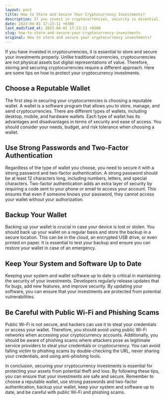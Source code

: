 ```yaml
---
layout: post
title: How to Store and Secure Your Cryptocurrency Investments?
description: If you invest in cryptocurrencies, security is essential. Learn how to store and secure your crypto investments with these tips.
date: 2023-04-01 17:23:11 +0300
last_modified_at: 2023-04-01 17:23:11 +0300
slug: how-to-store-and-secure-your-cryptocurrency-investments
original: How to store and secure your cryptocurrency investments?
---
```

If you have invested in cryptocurrencies, it is essential to store and secure your investments properly. Unlike traditional currencies, cryptocurrencies are not physical assets but digital representations of value. Therefore, storing and securing cryptocurrencies require a different approach. Here are some tips on how to protect your cryptocurrency investments.

## Choose a Reputable Wallet

The first step in securing your cryptocurrencies is choosing a reputable wallet. A wallet is a software program that allows you to store, manage, and send cryptocurrencies. There are different types of wallets, including desktop, mobile, and hardware wallets. Each type of wallet has its advantages and disadvantages in terms of security and ease of access. You should consider your needs, budget, and risk tolerance when choosing a wallet.

## Use Strong Passwords and Two-Factor Authentication

Regardless of the type of wallet you choose, you need to secure it with a strong password and two-factor authentication. A strong password should be at least 12 characters long, including numbers, letters, and special characters. Two-factor authentication adds an extra layer of security by requiring a code sent to your phone or email to access your account. This ensures that even if someone knows your password, they cannot access your wallet without your authorization.

## Backup Your Wallet

Backing up your wallet is crucial in case your device is lost or stolen. You should back up your wallet on a regular basis and store the backup in a secure location. This can be in the cloud, an encrypted USB drive, or even printed on paper. It is essential to test your backup and ensure you can restore your wallet in case of an emergency.

## Keep Your System and Software Up to Date

Keeping your system and wallet software up to date is critical in maintaining the security of your investments. Developers regularly release updates that fix bugs, add new features, and improve security. By updating your software, you can ensure that your investments are protected from potential vulnerabilities.

## Be Careful with Public Wi-Fi and Phishing Scams

Public Wi-Fi is not secure, and hackers can use it to steal your credentials or access your wallet. Therefore, you should avoid using public Wi-Fi networks when accessing your cryptocurrency accounts. Additionally, you should be aware of phishing scams where attackers pose as legitimate service providers to steal your credentials or cryptocurrency. You can avoid falling victim to phishing scams by double-checking the URL, never sharing your credentials, and using anti-phishing tools.

In conclusion, securing your cryptocurrency investments is essential for protecting your assets from potential theft and loss. By following these tips, you can ensure that your investments are safe and secure. Remember to choose a reputable wallet, use strong passwords and two-factor authentication, backup your wallet, keep your system and software up to date, and be careful with public Wi-Fi and phishing scams.
